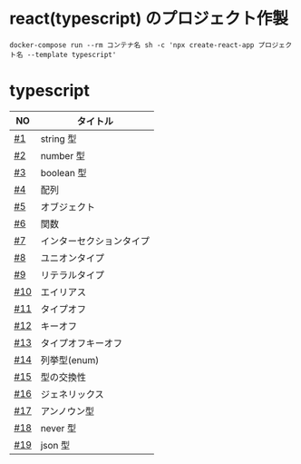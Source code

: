 # react(typescript) のプロジェクト作製

```
docker-compose run --rm コンテナ名 sh -c 'npx create-react-app プロジェクト名 --template typescript'
```

# typescript

| NO                                                        | タイトル                 |
| --------------------------------------------------------- | ------------------------ |
| [#1](https://github.com/cossack910/typescript/issues/1)   | string 型                |
| [#2](https://github.com/cossack910/typescript/issues/2)   | number 型                |
| [#3](https://github.com/cossack910/typescript/issues/3)   | boolean 型               |
| [#4](https://github.com/cossack910/typescript/issues/4)   | 配列                     |
| [#5](https://github.com/cossack910/typescript/issues/5)   | オブジェクト             |
| [#6](https://github.com/cossack910/typescript/issues/6)   | 関数                     |
| [#7](https://github.com/cossack910/typescript/issues/7)   | インターセクションタイプ |
| [#8](https://github.com/cossack910/typescript/issues/8)   | ユニオンタイプ           |
| [#9](https://github.com/cossack910/typescript/issues/9)   | リテラルタイプ           |
| [#10](https://github.com/cossack910/typescript/issues/10) | エイリアス               |
| [#11](https://github.com/cossack910/typescript/issues/11) | タイプオフ               |
| [#12](https://github.com/cossack910/typescript/issues/12) | キーオフ                 |
| [#13](https://github.com/cossack910/typescript/issues/13) | タイプオフキーオフ       |
| [#14](https://github.com/cossack910/typescript/issues/14) | 列挙型(enum)             |
| [#15](https://github.com/cossack910/typescript/issues/15) | 型の交換性               |
| [#16](https://github.com/cossack910/typescript/issues/16) | ジェネリックス           |
| [#17](https://github.com/cossack910/typescript/issues/17) | アンノウン型             |
| [#18](https://github.com/cossack910/typescript/issues/18) | never 型                 |
| [#19](https://github.com/cossack910/typescript/issues/19) | json 型                  |
